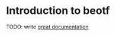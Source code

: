 # Introduction to beotf

TODO: write [great documentation](http://jacobian.org/writing/great-documentation/what-to-write/)
